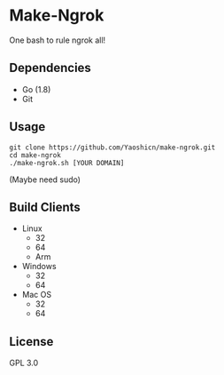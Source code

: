 # Make-Ngrok
One bash to rule ngrok all!

## Dependencies
- Go (1.8)
- Git

## Usage
```
git clone https://github.com/Yaoshicn/make-ngrok.git
cd make-ngrok
./make-ngrok.sh [YOUR DOMAIN] 
```
(Maybe need sudo)

## Build Clients
- Linux
    - 32
    - 64
    - Arm
- Windows
    - 32
    - 64
- Mac OS
    - 32
    - 64

## License
GPL 3.0